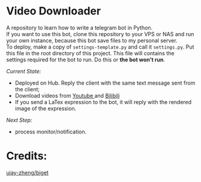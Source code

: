 # Video Downloader
A repository to learn how to write a telegram bot in Python.  
If you want to use this bot, clone this repository to your VPS or NAS and run your own instance, because this bot save files to my personal server.  
To deploy, make a copy of `settings-template.py` and call it `settings.py`. Put this file in the root directory of this project. This file will contains the settings required for the bot to run. Do this or **the bot won't run**.  

_Current State:_
* Deployed on Hub. Reply the client with the same text message sent from the client;
* Download videos from 
<a href="https://www.youtube.com/" target="_blank"> Youtube </a>
and 
<a href="https://www.bilibili.com/" target="_blank"> Bilibili </a>
* If you send a LaTex expression to the bot, it will reply with the rendered image of the expression.
  
_Next Step:_ 
* process monitor/notification.  

# Credits:
<a href="https://github.com/ujay-zheng/biget" target="_blank"> ujay-zheng/biget </a>
